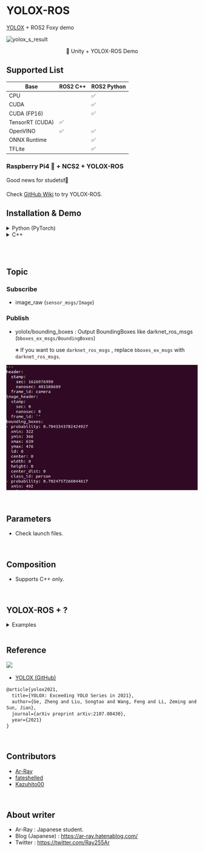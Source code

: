 # YOLOX-ROS

[YOLOX](https://github.com/Megvii-BaseDetection/YOLOX) + ROS2 Foxy demo

![yolox_s_result](https://github.com/Ar-Ray-code/RenderTexture2ROS2Image/blob/main/images_for_readme/unity-demo.gif?raw=true)

<div align="center">🔼 Unity + YOLOX-ROS Demo</div>

## Supported List

| Base            | ROS2 C++ | ROS2 Python |
| --------------- | -------- | ----------- |
| CPU             |           | ✅           |
| CUDA            |           | ✅           |
| CUDA (FP16)     |           | ✅           |
| TensorRT (CUDA) |  ✅       |              |
| OpenVINO        |  ✅       | ✅           |
| ONNX Runtime    |           | ✅           |
| TFLite          |           | ✅           |

### Raspberry Pi4 🍓 + NCS2 + YOLOX-ROS

Good news for studets❗🍓

Check [GitHub Wiki](https://github.com/Ar-Ray-code/YOLOX-ROS/wiki/YOLOX-ROS---Raspbian-(NCS2)) to try YOLOX-ROS.

## Installation & Demo
<details>
<summary>Python (PyTorch)</summary>

## Requirements

- ROS2 Foxy
- OpenCV 4
- Python 3.8 (Ubuntu 20.04 Default)
- PyTorch >= v1.7
- [YOLOX v0.3.0](https://github.com/Megvii-BaseDetection/YOLOX)
- [bbox_ex_msgs](https://github.com/Ar-Ray-code/bbox_ex_msgs)

## Installation

Install the dependent packages based on all tutorials.

### STEP 1 : Download from GitHub

```bash
mkdir -p ~/ros2_ws/src
cd ~/ros2_ws/src
git clone https://github.com/Ar-Ray-code/yolox_ros.git --recursive
```

### STEP 2 : YOLOX Installation (yolox_ros_py)

```bash
pip3 install yolox
```

### STEP 3 : Install YOLOX-ROS

```bash
source /opt/ros/foxy/setup.bash
sudo apt install ros-foxy-v4l2-camera
# source /opt/intel/openvino_2021/bin/setupvars.sh # <- Using OpenVINO
colcon build --symlink-install # weights (YOLOX-Nano) files will be installed automatically.
```

**Automatic download weights**

- yolox_nano.onnx by [Megvii-BaseDetection/YOLOX](https://github.com/Megvii-BaseDetection/YOLOX)
- yolox_nano.pth by [Megvii-BaseDetection/YOLOX](https://github.com/Megvii-BaseDetection/YOLOX)
- model.onnx by [Kazuhito00](https://github.com/Kazuhito00/Person-Detection-using-RaspberryPi-CPU)
- model.tflite by [Kazuhito00](https://github.com/Kazuhito00/Person-Detection-using-RaspberryPi-CPU)

### (Step 3) Using CUDA

If you have NVIDIA Graphics, you can run YOLOX-ROS on GPU.

**Additional installing lists**

- NVIDIA Graphics Driver
- CUDA toolkit (11.0)
- torch+cuda

```bash
source /opt/ros/foxy/setup.bash
sudo apt install ros-foxy-v4l2-camera
colcon build --symlink-install # weights (YOLOX-Nano) files will be installed automatically.
```

### Step : Demo

Connect your web camera.

```bash
source /opt/ros/foxy/setup.bash
source ~/ros2_ws/install/local_setup.bash
ros2 launch yolox_ros_py yolox_nano_cpu.launch.py # <- CPU (PyTorch)
# ros2 launch yolox_ros_py yolox_nano.launch.py # <- GPU (PyTorch)
# ros2 launch yolox_ros_py yolox_nano_onnx.launch.py # <- ONNXRuntime

# OpenVINO -------------------------------------
# source /opt/intel/openvino_2021/bin/setupvars.sh
# ros2 launch yolox_ros_py yolox_nano_openvino.launch.py
```

</details>

<details>
<summary>C++</summary>

Check [this URL](https://github.com/Ar-Ray-code/YOLOX-ROS/tree/main/yolox_ros_cpp).

</details>

<br></br>

## Topic

### Subscribe

- image_raw (`sensor_msgs/Image`)

### Publish

<!-- - yolox/image_raw : Resized image (`sensor_msgs/Image`) -->

- yololx/bounding_boxes : Output BoundingBoxes like darknet_ros_msgs (`bboxes_ex_msgs/BoundingBoxes`)

  ※ If you want to use `darknet_ros_msgs` , replace `bboxes_ex_msgs` with `darknet_ros_msgs`.

![yolox_topic](images_for_readme/yolox_topic.png)

<br>

## Parameters 

- Check launch files.

<br>

## Composition

- Supports C++ only.

<br>

## YOLOX-ROS + ?

<details>
<summary>Examples</summary>

### Web Camera (v4l2-camera)

- [yolox_nano_onnx.launch.py](./yolox_ros_py/launch/yolox_nano_onnx.launch.py)

```bash
ros2 launch yolox_ros_py yolox_nano_onnx.launch.py video_device:=/dev/video0
```

![](./images_for_readme/yolox_webcam.png)

### Unity

- [Ar-Ray-code/RenderTexture2ROS2Image](https://github.com/Ar-Ray-code/RenderTexture2ROS2Image)

![yolox_s_result](https://github.com/Ar-Ray-code/RenderTexture2ROS2Image/blob/main/images_for_readme/unity-demo.gif?raw=true)

### Gazebo

- [yolox_nano_onnx_gazebo.launch.py](./yolox_ros_py/launch/yolox_nano_onnx_gazebo.launch.py)

```bash
ros2 launch yolox_ros_py yolox_nano_onnx_gazebo.launch.py
```

![](./images_for_readme/gazebo.png)

### YouTube

- [yolox_nano_onnx_youtube.launch.py](./yolox_ros_py/launch/yolox_nano_onnx_youtube.launch.py)
- [Ar-Ray-code/YouTube-publisher-ROS2](https://github.com/Ar-Ray-code/YouTube-publisher-ROS2)

```bash
# git clone https://github.com/Ar-Ray-code/YOLOX-ROS.git --recursive
vcs import . < YOLOX-ROS/youtube-publisher.repos
pip3 install -r YOLOX-ROS/requirements.txt
pip3 install -r YouTube-publisher-ROS2/requirements.txt
cd ..
colcon build --symlink-install --pacakges-select yolox_ros_py bboxes_ex_msgs youtube_publisher
source install/setup.bash

# run launch.py
ros2 launch yolox_ros_py yolox_nano_onnx_youtube.launch.py
```

![](./images_for_readme/yolox_ydl.png)

</details>

<br>

## Reference

![](https://raw.githubusercontent.com/Megvii-BaseDetection/YOLOX/main/assets/logo.png)

- [YOLOX (GitHub)](https://github.com/Megvii-BaseDetection/YOLOX)

```
@article{yolox2021,
  title={YOLOX: Exceeding YOLO Series in 2021},
  author={Ge, Zheng and Liu, Songtao and Wang, Feng and Li, Zeming and Sun, Jian},
  journal={arXiv preprint arXiv:2107.08430},
  year={2021}
}
```

<br>

## Contributors
- [Ar-Ray](https://github.com/Ar-Ray-code)
- [fateshelled](https://github.com/fateshelled)
- [Kazuhito00](https://github.com/Kazuhito00)

<br>

## About writer

- Ar-Ray : Japanese student.
- Blog (Japanese) : https://ar-ray.hatenablog.com/
- Twitter : https://twitter.com/Ray255Ar
